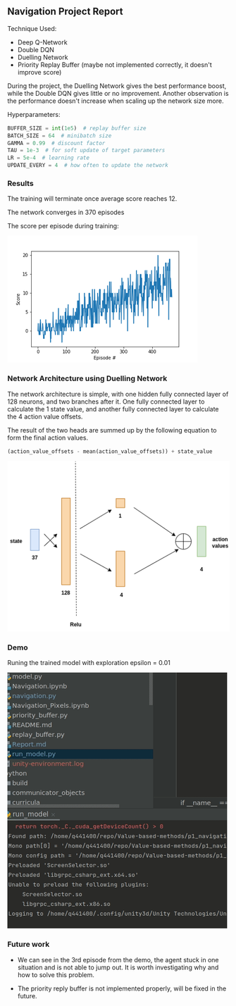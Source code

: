 ## Navigation Project Report

Technique Used:
- Deep Q-Network
- Double DQN
- Duelling Network
- Priority Replay Buffer (maybe not implemented correctly, it doesn't improve score)

During the project, the Duelling Network gives the best performance boost, while
the Double DQN gives little or no improvement.
Another observation is the performance doesn't increase when scaling up the network size more.

Hyperparameters:

```python
BUFFER_SIZE = int(1e5)  # replay buffer size
BATCH_SIZE = 64  # minibatch size
GAMMA = 0.99  # discount factor
TAU = 1e-3  # for soft update of target parameters
LR = 5e-4  # learning rate
UPDATE_EVERY = 4  # how often to update the network
```

### Results
The training will terminate once average score reaches 12.

The network converges in 370 episodes

The score per episode during training:

![](dqn_score.png)


### Network Architecture using Duelling Network
The network architecture is simple, with one hidden fully connected layer of 128 neurons, and
two branches after it. One fully connected layer to calculate the 1 state value, and another 
fully connected layer to calculate the 4 action value offsets.

The result of the two heads are summed up by the following equation to form the final action values.
```python
(action_value_offsets - mean(action_value_offsets)) + state_value
```

 ![](pics/dqn_net.png)


### Demo
Runing the trained model with exploration epsilon = 0.01

![](pics/dqn_demo.gif)


### Future work
- We can see in the 3rd episode from the demo, the agent stuck in one situation
and is not able to jump out. It is worth investigating why and how to solve this problem.

- The priority reply buffer is not implemented properly, will be fixed in the future.

